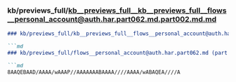### kb/previews_full/kb__previews_full__kb__previews_full__flows__personal_account@auth.har.part062.md.part002.md.md

```md
### kb/previews_full/kb__previews_full__flows__personal_account@auth.har.part062.md.part002.md

```md
### kb/previews_full/flows__personal_account@auth.har.part062.md (part 002)

```md
8AAQEBAAD/AAAA/wAAAP//AAAAAAABAAAA////AAAA/wABAQEA////A
```

```

```

```
